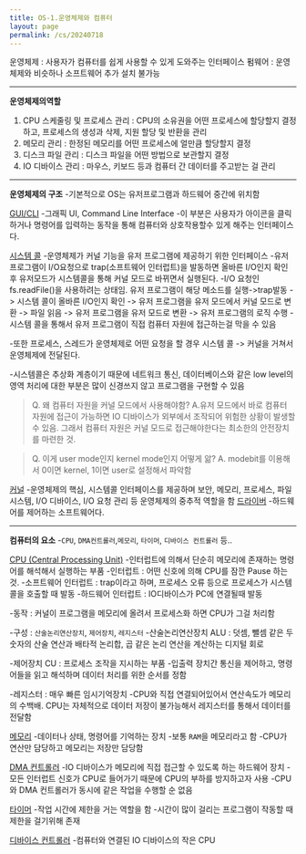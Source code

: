 ```yaml
---
title: OS-1.운영체제와 컴퓨터
layout: page
permalink: /cs/20240718
---
```

운영체제 : 사용자가 컴퓨터를 쉽게 사용할 수 있게 도와주는 인터페이스
펌웨어 : 운영체제와 비슷하나 소프트웨어 추가 설치 불가능

---
**운영체제의역할**
1. CPU 스케줄링 및 프로세스 관리 : CPU의 소유권을 어떤 프로세스에 할당할지 결정하고, 프로세스의 생성과 삭제, 지원 할당 및 반환을 관리
2. 메모리 관리 : 한정된 메모리를 어떤 프로세스에 얼만큼 할당할지 결정
3. 디스크 파일 관리 : 디스크 파일을 어떤 방법으로 보관할지 결정
4. IO 디바이스 관리 : 마우스, 키보드 등과 컴퓨터 간 데이터를 주고받는 걸 관리

---
**운영체제의 구조**
-기본적으로 OS는 유저프로그램과 하드웨어 중간에 위치함

<u>GUI/CLI</u>
-그래픽 UI, Command Line Interface
-이 부분은 사용자가 아이콘을 클릭하거나 명령어를 입력하는 동작을 통해 컴퓨터와 상호작용할수 있게 해주는 인터페이스다.

<u>시스템 콜</u>
-운영체제가 커널 기능을 유저 프로그램에 제공하기 위한 인터페이스 
-유저 프로그램이 I/O요청으로 trap(소프트웨어 인터럽트)을 발동하면 올바른 I/O인지 확인 후 유저모드가 시스템콜을 통해 커널 모드로 바뀌면서 실행된다.
-I/O 요청인 fs.readFile()을 사용하려는 상태임. 유저 프로그램이 해당 메소드를 실행->trap발동 -> 시스템 콜이 올바른 I/O인지 확인 -> 유저 프로그램을 유저 모드에서 커널 모드로 변환 -> 파일 읽음 -> 유저 프로그램을 유저 모드로 변환 -> 유저 프로그램의 로직 수행
-시스템 콜을 통해서 유저 프로그램이 직접 컴퓨터 자원에 접근하는걸 막을 수 있음

-또한 프로세스, 스레드가 운영체제로 어떤 요청을 할 경우 시스템 콜 -> 커널을 거쳐서 운영체제에 전달된다.

-시스템콜은 추상화 계층이기 때문에 네트워크 통신, 데이터베이스와 같은 low level의 영역 처리에 대한 부분은 많이 신경쓰지 않고 프로그램을 구현할 수 있음

>Q. 왜 컴퓨터 자원을 커널 모드에서 사용해야함?
>A.유저 모드에서 바로 컴퓨터 자원에 접근이 가능하면 IO 디바이스가 외부에서 조작되어 위험한 상황이 발생할 수 있음. 그래서 컴퓨터 자원은 커널 모드로 접근해야한다는 최소한의 안전장치를 마련한 것.

>Q. 이게 user mode인지 kernel mode인지 어떻게 앎?
>A. modebit를 이용해서 0이면 kernel, 1이면 user로 설정해서 파악함

<u>커널</u>
-운영체제의 핵심, 시스템콜 인터페이스를 제공하며 보안, 메모리, 프로세스, 파일 시스템, I/O 디바이스, I/O 요청 관리 등 운영체제의 중추적 역할을 함
<u>드라이버</u>
-하드웨어를 제어하는 소프트웨어다.

---
**컴퓨터의 요소**
-`CPU`, `DMA컨트롤러`,`메모리`, `타이머`, `디바이스 컨트롤러` 등..

<u>CPU (Central Processing Unit)</u>
-인터럽트에 의해서 단순히 메모리에 존재하는 명령어를 해석해서 실행하는 부품
-인터럽트 : 어떤 신호에 의해 CPU를 잠깐 Pause 하는 것.
-소프트웨어 인터럽트 : trap이라고 하며, 프로세스 오류 등으로 프로세스가 시스템콜을 호출할 때 발동
-하드웨어 인터럽트 : IO디바이스가 PC에 연결될때 발동

-동작 : 커널이 프로그램을 메모리에 올려서 프로세스화 하면 CPU가 그걸 처리함

-구성 : `산술논리연산장치`, `제어장치`, `레지스터`
-산술논리연산장치 ALU : 덧셈, 뺄셈 같은 두 숫자의 산술 연산과 배타적 논리합, 곱 같은 논리 연산을 계산하는 디지털 회로

-제어장치 CU : 프로세스 조작을 지시하는 부품
-입출력 장치간 통신을 제어하고, 명령어들을 읽고 해석하며 데이터 처리를 위한 순서를 정함

-레지스터 : 매우 빠른 임시기억장치
-CPU와 직접 연결되어있어서 연산속도가 메모리의 수백배. CPU는 자체적으로 데이터 저장이 불가능해서 레지스터를 통해서 데이터를 전달함

<u>메모리</u>
-데이터나 상태, 명령어를 기억하는 장치
-보통 `RAM`을 메모리라고 함
-CPU가 연산만 담당하고 메모리는 저장만 담당함

<u>DMA 컨트롤러</u>
-IO 디바이스가 메모리에 직접 접근할 수 있도록 하는 하드웨어 장치
-모든 인터럽트 신호가 CPU로 들어가기 때문에 CPU의 부하를 방지하고자 사용
-CPU와 DMA 컨트롤러가 동시에 같은 작업을 수행할 순 없음

<u>타이머</u>
-작업 시간에 제한을 거는 역할을 함
-시간이 많이 걸리는 프로그램이 작동할 때 제한을 걸기위해 존재

<u>디바이스 컨트롤러</u>
-컴퓨터와 연결된 IO 디바이스의 작은 CPU
